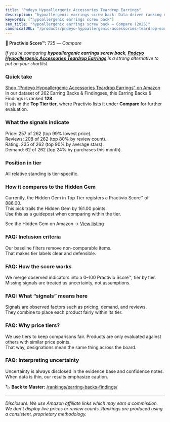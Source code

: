 ```yaml
---
title: "Pndeyo Hypoallergenic Accessories Teardrop Earrings"
description: "hypoallergenic earrings screw back: Data-driven ranking using the Practivio Score™. Positioned by quality, value, demand, findability, momentum."
keywords: ["hypoallergenic earrings screw back"]
seo_title: "hypoallergenic earrings screw back — Compare (2025)"
canonicalURL: "/products/pndeyo-hypoallergenic-accessories-teardrop-earrings-B0DFG8KCCM/"
---
```


**🛒 Practivio Score™:** 725 — _Compare_


*If you're comparing **hypoallergenic earrings screw back**, **[Pndeyo Hypoallergenic Accessories Teardrop Earrings](https://www.amazon.com/dp/B0DFG8KCCM?tag=practivio-20)** is a strong alternative to put on your shortlist.*
### Quick take
[Shop “Pndeyo Hypoallergenic Accessories Teardrop Earrings” on Amazon](https://www.amazon.com/dp/B0DFG8KCCM?tag=practivio-20)
In our dataset of 262 Earring Backs & Findingses, this Earring Backs & Findings is ranked **128**.  
It sits in the **Top Tier tier**, where Practivio lists it under **Compare** for further evaluation.

### What the signals indicate
Price: 257 of 262 (top 99% lowest price).  
Reviews: 208 of 262 (top 80% by review count).  
Rating: 235 of 262 (top 90% by average stars).  
Demand: 62 of 262 (top 24% by purchases this month).

### Position in tier
All relative standing is tier-specific.

### How it compares to the Hidden Gem
Currently, the Hidden Gem in Top Tier registers a Practivio Score™ of 886.00.  
This pick trails the Hidden Gem by 161.00 points.  
Use this as a guidepost when comparing within the tier.  

See the Hidden Gem on Amazon → [View listing](https://www.amazon.com/dp/B07N1PQR8D?tag=practivio-20)

### FAQ: Inclusion criteria
Our baseline filters remove non-comparable items.  
That makes tier labels clear and defensible.

### FAQ: How the score works
We merge observed indicators into a 0–100 Practivio Score™, tier by tier.  
Missing signals are treated as uncertainty, not assumptions.

### FAQ: What “signals” means here
Signals are observed factors such as pricing, demand, and reviews.  
They combine to place each product fairly within its tier.

### FAQ: Why price tiers?
We use tiers to keep comparisons fair. Products are only evaluated against others with similar price points.  
That way, designations mean the same thing across the board.

### FAQ: Interpreting uncertainty
Uncertainty is always disclosed in the evidence base and confidence notes.  
When data is thin, our results emphasize caution.

<!-- Missing template for Compare/CompareWithinPriceClass -->


🏷️ **Back to Master:** [/rankings/earring-backs-findings/](/rankings/earring-backs-findings/)

---
_Disclosure: We use Amazon affiliate links which may earn a commission. We don’t display live prices or review counts. Rankings are produced using a consistent, proprietary methodology._

